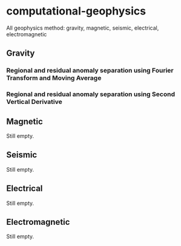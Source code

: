 # computational-geophysics

All geophysics method: gravity, magnetic, seismic, electrical, electromagnetic

## Gravity
### Regional and residual anomaly separation using Fourier Transform and Moving Average
### Regional and residual anomaly separation using Second Vertical Derivative

## Magnetic
Still empty.

## Seismic
Still empty.

## Electrical
Still empty.

## Electromagnetic
Still empty.
